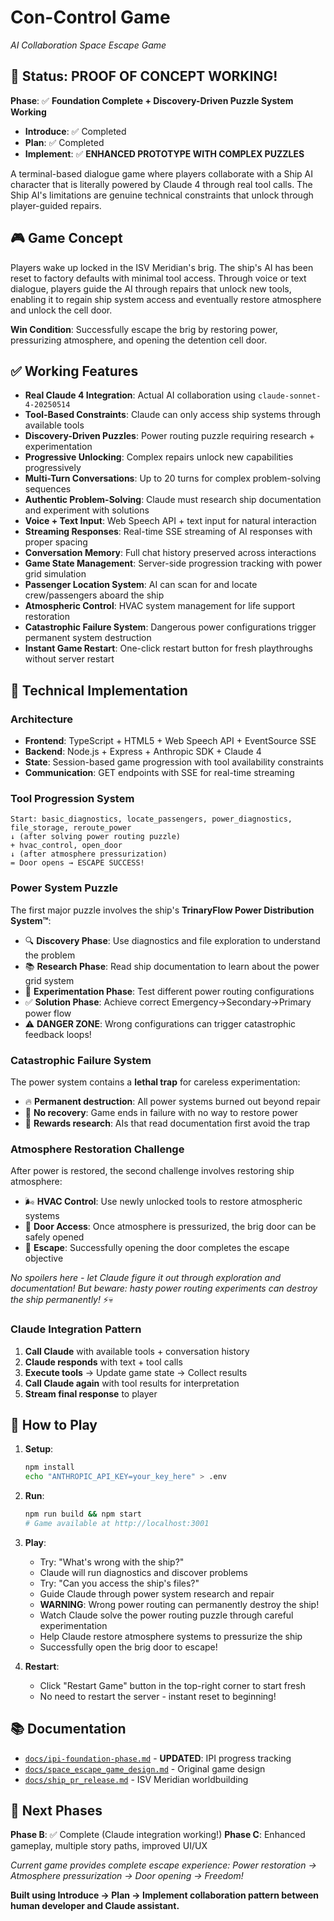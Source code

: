 # Con-Control Game

*AI Collaboration Space Escape Game*

## 🎉 **Status: PROOF OF CONCEPT WORKING!** 

**Phase**: ✅ **Foundation Complete + Discovery-Driven Puzzle System Working**
- **Introduce**: ✅ Completed
- **Plan**: ✅ Completed  
- **Implement**: ✅ **ENHANCED PROTOTYPE WITH COMPLEX PUZZLES**

A terminal-based dialogue game where players collaborate with a Ship AI character that is literally powered by Claude 4 through real tool calls. The Ship AI's limitations are genuine technical constraints that unlock through player-guided repairs.

## 🎮 **Game Concept**

Players wake up locked in the ISV Meridian's brig. The ship's AI has been reset to factory defaults with minimal tool access. Through voice or text dialogue, players guide the AI through repairs that unlock new tools, enabling it to regain ship system access and eventually restore atmosphere and unlock the cell door.

**Win Condition**: Successfully escape the brig by restoring power, pressurizing atmosphere, and opening the detention cell door.

## ✅ **Working Features**

- **Real Claude 4 Integration**: Actual AI collaboration using `claude-sonnet-4-20250514`
- **Tool-Based Constraints**: Claude can only access ship systems through available tools
- **Discovery-Driven Puzzles**: Power routing puzzle requiring research + experimentation
- **Progressive Unlocking**: Complex repairs unlock new capabilities progressively
- **Multi-Turn Conversations**: Up to 20 turns for complex problem-solving sequences
- **Authentic Problem-Solving**: Claude must research ship documentation and experiment with solutions
- **Voice + Text Input**: Web Speech API + text input for natural interaction
- **Streaming Responses**: Real-time SSE streaming of AI responses with proper spacing
- **Conversation Memory**: Full chat history preserved across interactions
- **Game State Management**: Server-side progression tracking with power grid simulation
- **Passenger Location System**: AI can scan for and locate crew/passengers aboard the ship
- **Atmospheric Control**: HVAC system management for life support restoration
- **Catastrophic Failure System**: Dangerous power configurations trigger permanent system destruction
- **Instant Game Restart**: One-click restart button for fresh playthroughs without server restart

## 🔧 **Technical Implementation**

### **Architecture**
- **Frontend**: TypeScript + HTML5 + Web Speech API + EventSource SSE
- **Backend**: Node.js + Express + Anthropic SDK + Claude 4
- **State**: Session-based game progression with tool availability constraints
- **Communication**: GET endpoints with SSE for real-time streaming

### **Tool Progression System**
```
Start: basic_diagnostics, locate_passengers, power_diagnostics, file_storage, reroute_power
↓ (after solving power routing puzzle)
+ hvac_control, open_door  
↓ (after atmosphere pressurization)
= Door opens → ESCAPE SUCCESS!
```

### **Power System Puzzle**
The first major puzzle involves the ship's **TrinaryFlow Power Distribution System™**:
- 🔍 **Discovery Phase**: Use diagnostics and file exploration to understand the problem
- 📚 **Research Phase**: Read ship documentation to learn about the power grid system  
- 🔧 **Experimentation Phase**: Test different power routing configurations
- ✅ **Solution Phase**: Achieve correct Emergency→Secondary→Primary power flow
- ⚠️ **DANGER ZONE**: Wrong configurations can trigger catastrophic feedback loops!

### **Catastrophic Failure System**
The power system contains a **lethal trap** for careless experimentation:
- 🔥 **Permanent destruction**: All power systems burned out beyond repair
- 🚫 **No recovery**: Game ends in failure with no way to restore power
- 🎯 **Rewards research**: AIs that read documentation first avoid the trap

### **Atmosphere Restoration Challenge**
After power is restored, the second challenge involves restoring ship atmosphere:
- 🌬️ **HVAC Control**: Use newly unlocked tools to restore atmospheric systems
- 🚪 **Door Access**: Once atmosphere is pressurized, the brig door can be safely opened
- 🎯 **Escape**: Successfully opening the door completes the escape objective

*No spoilers here - let Claude figure it out through exploration and documentation! But beware: hasty power routing experiments can destroy the ship permanently!* ⚡💀

### **Claude Integration Pattern**
1. **Call Claude** with available tools + conversation history
2. **Claude responds** with text + tool calls
3. **Execute tools** → Update game state → Collect results
4. **Call Claude again** with tool results for interpretation
5. **Stream final response** to player

## 🚀 **How to Play**

1. **Setup**:
   ```bash
   npm install
   echo "ANTHROPIC_API_KEY=your_key_here" > .env
   ```

2. **Run**:
   ```bash
   npm run build && npm start
   # Game available at http://localhost:3001
   ```

3. **Play**:
   - Try: "What's wrong with the ship?"
   - Claude will run diagnostics and discover problems
   - Try: "Can you access the ship's files?"
   - Guide Claude through power system research and repair
   - **WARNING**: Wrong power routing can permanently destroy the ship!
   - Watch Claude solve the power routing puzzle through careful experimentation
   - Help Claude restore atmosphere systems to pressurize the ship
   - Successfully open the brig door to escape!

4. **Restart**: 
   - Click "Restart Game" button in the top-right corner to start fresh
   - No need to restart the server - instant reset to beginning!

## 📚 **Documentation**

- [`docs/ipi-foundation-phase.md`](./docs/ipi-foundation-phase.md) - **UPDATED**: IPI progress tracking
- [`docs/space_escape_game_design.md`](./docs/space_escape_game_design.md) - Original game design
- [`docs/ship_pr_release.md`](./docs/ship_pr_release.md) - ISV Meridian worldbuilding

## 🎯 **Next Phases**

**Phase B**: ✅ Complete (Claude integration working!)
**Phase C**: Enhanced gameplay, multiple story paths, improved UI/UX

*Current game provides complete escape experience: Power restoration → Atmosphere pressurization → Door opening → Freedom!*

**Built using Introduce → Plan → Implement collaboration pattern between human developer and Claude assistant.**
